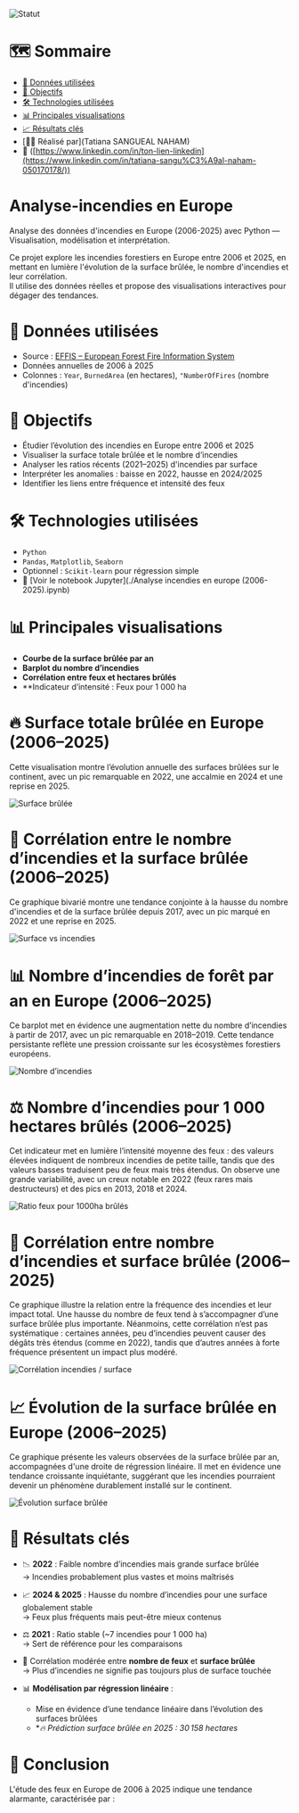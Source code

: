 ![Statut](https://img.shields.io/badge/🔥_Projet-Actif-EA4C4C.svg)

# 🗺️ Sommaire

- [📁 Données utilisées](#-données-utilisées)
- [🎯 Objectifs](#-objectifs)
- [🛠️ Technologies utilisées](#-technologies-utilisées)
- [📊 Principales visualisations](#-principales-visualisations)
- [📈 Résultats clés](#-résultats-clés)
- [👩‍💻 Réalisé par](Tatiana SANGUEAL NAHAM)
- 🔗 ([https://www.linkedin.com/in/ton-lien-linkedin](https://www.linkedin.com/in/tatiana-sangu%C3%A9al-naham-050170178/))


# Analyse-incendies en Europe
Analyse des données d'incendies en Europe (2006-2025) avec Python — Visualisation, modélisation et interprétation.

Ce projet explore les incendies forestiers en Europe entre 2006 et 2025, en mettant en lumière l'évolution de la surface brûlée, le nombre d'incendies et leur corrélation.  
Il utilise des données réelles et propose des visualisations interactives pour dégager des tendances.
#   📁 Données utilisées

- Source : [EFFIS – European Forest Fire Information System](https://effis.jrc.ec.europa.eu/)
- Données annuelles de 2006 à 2025
- Colonnes : `Year`, `BurnedArea` (en hectares), `"NumberOfFires` (nombre d'incendies)
# 🎯 Objectifs

- Étudier l’évolution des incendies en Europe entre 2006 et 2025
- Visualiser la surface totale brûlée et le nombre d’incendies
- Analyser les ratios récents (2021–2025) d'incendies par surface
- Interpréter les anomalies : baisse en 2022, hausse en 2024/2025
- Identifier les liens entre fréquence et intensité des feux
  
# 🛠️ Technologies utilisées

- `Python`
- `Pandas`, `Matplotlib`, `Seaborn`
- Optionnel : `Scikit-learn` pour régression simple
- 📘 [Voir le notebook Jupyter](./Analyse incendies en europe (2006-2025).ipynb)




 # 📊 Principales visualisations

- **Courbe de la surface brûlée par an**  
- **Barplot du nombre d’incendies**
- **Corrélation entre feux et hectares brûlés**
- **Indicateur d’intensité : Feux pour 1 000 ha

 # 🔥 Surface totale brûlée en Europe (2006–2025)
Cette visualisation montre l’évolution annuelle des surfaces brûlées sur le continent, avec un pic remarquable en 2022, une accalmie en 2024 et une reprise en 2025.

![Surface brûlée](surface_brulee_europe_2006_2025.png)

# 🔄 Corrélation entre le nombre d’incendies et la surface brûlée (2006–2025)
Ce graphique bivarié montre une tendance conjointe à la hausse du nombre d'incendies et de la surface brûlée depuis 2017, avec un pic marqué en 2022 et une reprise en 2025.

![Surface vs incendies](surface_vs_incendies_2006_2025.png)

# 📊 Nombre d’incendies de forêt par an en Europe (2006–2025)
Ce barplot met en évidence une augmentation nette du nombre d’incendies à partir de 2017, avec un pic remarquable en 2018–2019. Cette tendance persistante reflète une pression croissante sur les écosystèmes forestiers européens.

![Nombre d’incendies](nb_incendies_europe_2006_2025.png)

# ⚖️ Nombre d’incendies pour 1 000 hectares brûlés (2006–2025)
Cet indicateur met en lumière l’intensité moyenne des feux : des valeurs élevées indiquent de nombreux incendies de petite taille, tandis que des valeurs basses traduisent peu de feux mais très étendus. On observe une grande variabilité, avec un creux notable en 2022 (feux rares mais destructeurs) et des pics en 2013, 2018 et 2024.

![Ratio feux pour 1000ha brûlés](nb_feux_par_1000ha_2006_2025.png)

# 🔗 Corrélation entre nombre d’incendies et surface brûlée (2006–2025)
Ce graphique illustre la relation entre la fréquence des incendies et leur impact total. Une hausse du nombre de feux tend à s’accompagner d’une surface brûlée plus importante. Néanmoins, cette corrélation n’est pas systématique : certaines années, peu d’incendies peuvent causer des dégâts très étendus (comme en 2022), tandis que d’autres années à forte fréquence présentent un impact plus modéré.

![Corrélation incendies / surface](correlation_incendies_surface_2006_2025.png)

# 📈 Évolution de la surface brûlée en Europe (2006–2025)
Ce graphique présente les valeurs observées de la surface brûlée par an, accompagnées d'une droite de régression linéaire. Il met en évidence une tendance croissante inquiétante, suggérant que les incendies pourraient devenir un phénomène durablement installé sur le continent.

![Évolution surface brûlée](evolution_surface_brulee_2006_2025.png)




# 🚀 Résultats clés

- 📉 **2022** : Faible nombre d’incendies mais grande surface brûlée  
  → Incendies probablement plus vastes et moins maîtrisés

- 📈 **2024 & 2025** : Hausse du nombre d’incendies pour une surface globalement stable  
  → Feux plus fréquents mais peut-être mieux contenus

- ⚖️ **2021** : Ratio stable (~7 incendies pour 1 000 ha)  
  → Sert de référence pour les comparaisons

- 🔁 Corrélation modérée entre **nombre de feux** et **surface brûlée**  
  → Plus d’incendies ne signifie pas toujours plus de surface touchée

- 📊 **Modélisation par régression linéaire** :
  - Mise en évidence d’une tendance linéaire dans l’évolution des surfaces brûlées
  - **🔥 Prédiction surface brûlée en 2025 : 30 158 hectares*

# 🧾 Conclusion

L'étude des feux en Europe de 2006 à 2025 indique une tendance alarmante, caractérisée par :
